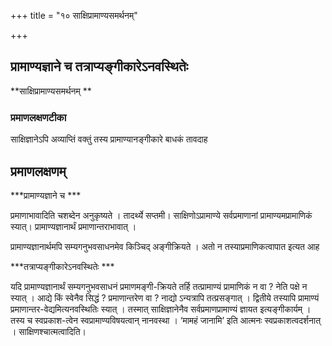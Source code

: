 +++
title = "१० साक्षिप्रामाण्यसमर्थनम्"

+++


## प्रामाण्यज्ञाने च तत्राप्यङ्गीकारेऽनवस्थितेः

**साक्षिप्रामाण्यसमर्थनम् **

### **प्रमाणलक्षणटीका**

साक्षिज्ञानेऽपि अव्याप्तिं वक्तुं तस्य प्रामाण्यानङ्गीकारे बाधकं तावदाह

## प्रमाणलक्षणम् 

***प्रामाण्यज्ञाने च ***

प्रमाणाभावादिति चशब्देन अनुकृष्यते । तादर्थ्ये सप्तमी। साक्षिणोऽप्रामाण्ये सर्वप्रमाणानां प्रामाण्यमप्रामाणिकं स्यात्। प्रामाण्यज्ञानार्थं प्रमाणान्तराभावात् ।

प्रामाण्यज्ञानार्थमपि सम्यगनुभवसाधनमेव किञ्चिद् अङ्गीक्रियते । अतो न तस्याप्रमाणिकत्वापात इत्यत आह

***तत्राप्यङ्गीकारेऽनवस्थितेः ***

यदि प्रामाण्यज्ञानार्थं सम्यगनुभवसाधनं प्रमाणमङ्गी-क्रियते तर्हि तत्प्रामाण्यं प्रामाणिकं न वा ? नेति पक्षे न स्यात् । आद्ये किं स्वेनैव सिद्धं ? प्रमाणान्तरेण वा ? नाद्यो ऽन्यत्रापि तत्प्रसङ्गात् । द्वितीये तस्यापि प्रामाण्यं प्रमाणान्तर-वेद्यमित्यनवस्थितिः स्यात् । तस्मात् साक्षिज्ञानेनैव सर्वप्रमाणप्रामाण्यं ज्ञायत इत्यङ्गीकार्यम् । तस्य च स्वप्रकाश-त्वेन स्वप्रामाण्यविषयत्वान् नानवस्था । ‘मामहं जानामि’ इति आत्मनः स्वप्रकाशत्वदर्शनात् । साक्षिणश्चात्मत्वादिति।


